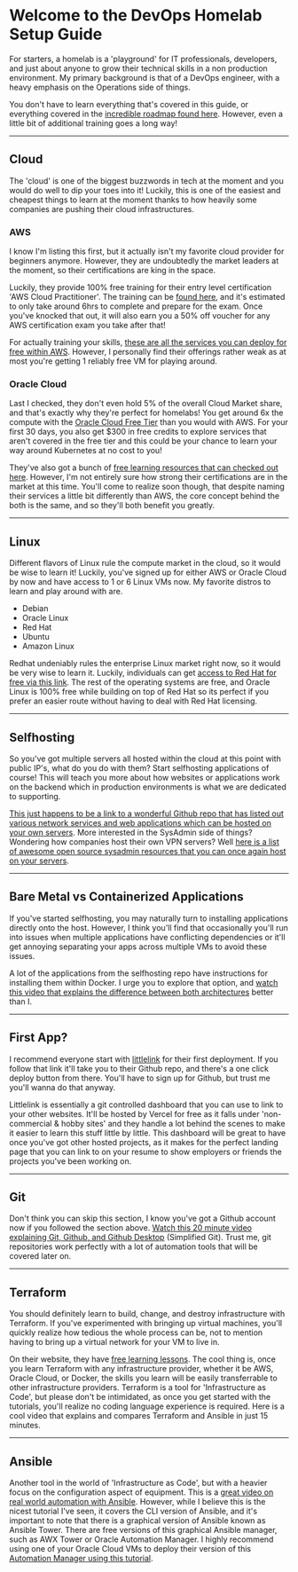 # Welcome to the DevOps Homelab Setup Guide

For starters, a homelab is a 'playground' for IT professionals, developers, and just about anyone to grow their technical skills in a non production environment. My primary background is that of a DevOps engineer, with a heavy emphasis on the Operations side of things.

You don't have to learn everything that's covered in this guide, or everything covered in the [incredible roadmap found here](https://roadmap.sh/devops). However, even a little bit of additional training goes a long way! 

---
## Cloud

The 'cloud' is one of the biggest buzzwords in tech at the moment and you would do well to dip your toes into it! Luckily, this is one of the easiest and cheapest things to learn at the moment thanks to how heavily some companies are pushing their cloud infrastructures.

### AWS

I know I'm listing this first, but it actually isn't my favorite cloud provider for beginners anymore. However, they are undoubtedly the market leaders at the moment, so their certifications are king in the space. 

Luckily, they provide 100% free training for their entry level certification 'AWS Cloud Practitioner'. The training can be [found here](https://aws.amazon.com/training/digital/aws-cloud-practitioner-essentials), and it's estimated to only take around 6hrs to complete and prepare for the exam. Once you've knocked that out, it will also earn you a 50% off voucher for any AWS certification exam you take after that!

For actually training your skills, [these are all the services you can deploy for free within AWS](https://aws.amazon.com/free/). However, I personally find their offerings rather weak as at most you're getting 1 reliably free VM for playing around. 

### Oracle Cloud

Last I checked, they don't even hold 5% of the overall Cloud Market share, and that's exactly why they're perfect for homelabs! You get around 6x the compute with the [Oracle Cloud Free Tier](https://www.oracle.com/cloud/free/) than you would with AWS. For your first 30 days, you also get $300 in free credits to explore services that aren't covered in the free tier and this could be your chance to learn your way around Kubernetes at no cost to you!

They've also got a bunch of [free learning resources that can checked out here](https://education.oracle.com/learning-explorer#startLearning). However, I'm not entirely sure how strong their certifications are in the market at this time. You'll come to realize soon though, that despite naming their services a little bit differently than AWS, the core concept behind the both is the same, and so they'll both benefit you greatly.

---
## Linux
Different flavors of Linux rule the compute market in the cloud, so it would be wise to learn it!
Luckily, you've signed up for either AWS or Oracle Cloud by now and have access to 1 or 6 Linux VMs now. My favorite distros to learn and play around with are.
- Debian
- Oracle Linux
- Red Hat
- Ubuntu
- Amazon Linux

Redhat undeniably rules the enterprise Linux market right now, so it would be very wise to learn it. Luckily, individuals can get [access to Red Hat for free via this link](https://developers.redhat.com/products). The rest of the operating systems are free, and Oracle Linux is 100% free while building on top of Red Hat so its perfect if you prefer an easier route without having to deal with Red Hat licensing. 

---

## Selfhosting

So you've got multiple servers all hosted within the cloud at this point with public IP's, what do you do with them?
Start selfhosting applications of course!
This will teach you more about how websites or applications work on the backend which in production environments is what we are dedicated to supporting. 

[This just happens to be a link to a wonderful Github repo that has listed out various network services and web applications which can be hosted on your own servers](https://github.com/awesome-selfhosted/awesome-selfhosted).
More interested in the SysAdmin side of things? Wondering how companies host their own VPN servers?
Well [here is a list of awesome open source sysadmin resources that you can once again host on your servers](https://github.com/kahun/awesome-sysadmin).

---

## Bare Metal vs Containerized Applications

If you've started selfhosting, you may naturally turn to installing applications directly onto the host. However, I think you'll find that occasionally you'll run into issues when multiple applications have conflicting dependencies or it'll get annoying separating your apps across multiple VMs to avoid these issues. 

A lot of the applications from the selfhosting repo have instructions for installing them within Docker. I urge you to explore that option, and [watch this video that explains the difference between both architectures](https://www.youtube.com/watch?v=XCWWPpfdbsM) better than I. 

---

## First App?

I recommend everyone start with [littlelink](https://github.com/sethcottle/littlelink) for their first deployment. If you follow that link it'll take you to their Github repo, and there's a one click deploy button from there. You'll have to sign up for Github, but trust me you'll wanna do that anyway. 

Littlelink is essentially a git controlled dashboard that you can use to link to your other websites. It'll be hosted by Vercel for free as it falls under 'non-commercial & hobby sites' and they handle a lot behind the scenes to make it easier to learn this stuff little by little. This dashboard will be great to have once you've got other hosted projects, as it makes for the perfect landing page that you can link to on your resume to show employers or friends the projects you've been working on.

---

## Git

Don't think you can skip this section, I know you've got a Github account now if you followed the section above. [Watch this 20 minute video explaining Git, Github, and Github Desktop](https://www.youtube.com/watch?v=8Dd7KRpKeaE) (Simplified Git).
Trust me, git repositories work perfectly with a lot of automation tools that will be covered later on. 

---

## Terraform

You should definitely learn to build, change, and destroy infrastructure with Terraform. If you've experimented with bringing up virtual machines, you'll quickly realize how tedious the whole process can be, not to mention having to bring up a virtual network for your VM to live in.

On their website, they have [free learning lessons](https://learn.hashicorp.com/terraform). The cool thing is, once you learn Terraform with any infrastructure provider, whether it be AWS, Oracle Cloud, or Docker, the skills you learn will be easily transferrable to other infrastructure providers. Terraform is a tool for 'Infrastructure as Code', but please don't be intimidated, as once you get started with the tutorials, you'll realize no coding language experience is required. Here is a cool video that explains and compares Terraform and Ansible in just 15 minutes.

---

## Ansible

Another tool in the world of 'Infrastructure as Code', but with a heavier focus on the configuration aspect of equipment. This is a [great video on real world automation with Ansible](https://www.youtube.com/watch?v=w9eCU4bGgjQ&t=445s). However, while I believe this is the nicest tutorial I've seen, it covers the CLI version of Ansible, and it's important to note that there is a graphical version of Ansible known as Ansible Tower. There are free versions of this graphical Ansible manager, such as AWX Tower or Oracle Automation Manager. I highly recommend using one of your Oracle Cloud VMs to deploy their version of this [Automation Manager using this tutorial](https://docs.oracle.com/en/operating-systems/oracle-linux/8/oracle-linux-automation-manager/awx-AboutOracleLinuxAutomationManagerandOracleLinuxAutomationEngine.html#awx-about).